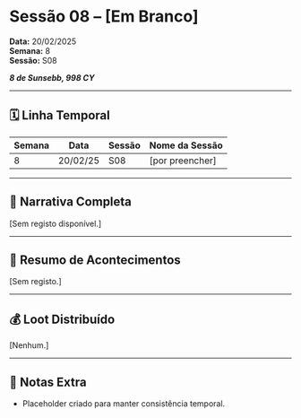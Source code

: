 # Sessão 08 – [Em Branco]  
**Data:** 20/02/2025  
**Semana:** 8  
**Sessão:** S08  

***8 de Sunsebb, 998 CY***

---
## 🗓 Linha Temporal
| Semana | Data      | Sessão | Nome da Sessão |
|--------|-----------|--------|----------------|
| 8      | 20/02/25  | S08    | [por preencher] |

---

## 📖 Narrativa Completa
[Sem registo disponível.]

---

## 🎲 Resumo de Acontecimentos
[Sem registo.]

---

## 💰 Loot Distribuído
[Nenhum.]

---

## 🧾 Notas Extra
- Placeholder criado para manter consistência temporal.
